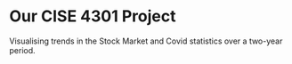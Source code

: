 <h1>Our CISE 4301 Project</h1>
<p>Visualising trends in the Stock Market and Covid statistics over a two-year period.</p>
